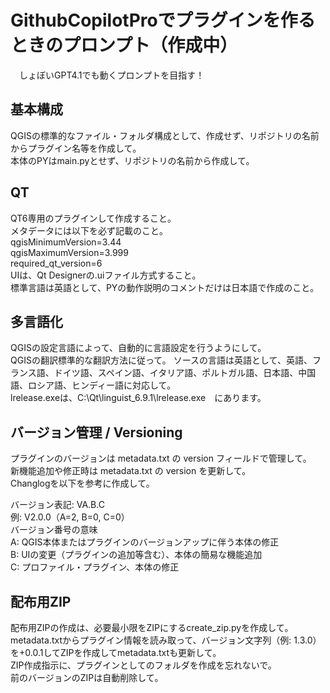 # GithubCopilotProでプラグインを作るときのプロンプト（作成中）
　しょぼいGPT4.1でも動くプロンプトを目指す！

## 基本構成
QGISの標準的なファイル・フォルダ構成として、作成せず、リポジトリの名前からプラグイン名等を作成して。  
本体のPYはmain.pyとせず、リポジトリの名前から作成して。  

## QT
QT6専用のプラグインして作成すること。  
メタデータには以下を必ず記載のこと。  
 qgisMinimumVersion=3.44  
 qgisMaximumVersion=3.999  
 required_qt_version=6  
UIは、Qt Designerの.uiファイル方式すること。  
標準言語は英語として、PYの動作説明のコメントだけは日本語で作成のこと。    
  
## 多言語化
QGISの設定言語によって、自動的に言語設定を行うようにして。  
QGISの翻訳標準的な翻訳方法に従って。
ソースの言語は英語として、英語、フランス語、ドイツ語、スペイン語、イタリア語、ポルトガル語、日本語、中国語、ロシア語、ヒンディー語に対応して。  
lrelease.exeは、C:\Qt\linguist_6.9.1\lrelease.exe　にあります。  

## バージョン管理 / Versioning
プラグインのバージョンは metadata.txt の version フィールドで管理して。  
新機能追加や修正時は metadata.txt の version を更新して。  
Changlogを以下を参考に作成して。  

バージョン表記: VA.B.C  
例: V2.0.0（A=2, B=0, C=0）  
バージョン番号の意味  
A: QGIS本体またはプラグインのバージョンアップに伴う本体の修正  
B: UIの変更（プラグインの追加等含む）、本体の簡易な機能追加  
C: プロファイル・プラグイン、本体の修正  

## 配布用ZIP
配布用ZIPの作成は、必要最小限をZIPにするcreate_zip.pyを作成して。  
metadata.txtからプラグイン情報を読み取って、バージョン文字列（例: 1.3.0）を+0.0.1してZIPを作成してmetadata.txtも更新して。  
ZIP作成指示に、プラグインとしてのフォルダを作成を忘れないで。  
前のバージョンのZIPは自動削除して。  




